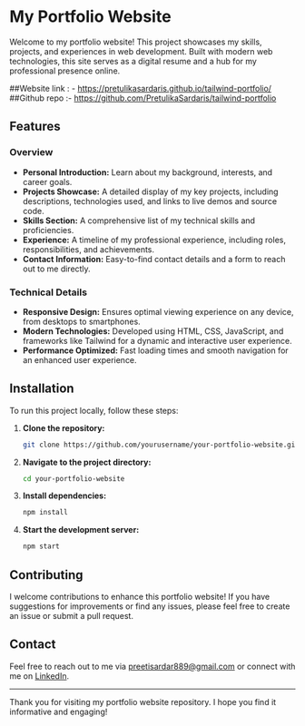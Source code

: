 # My Portfolio Website

Welcome to my portfolio website! This project showcases my skills, projects, and experiences in web development. Built with modern web technologies, this site serves as a digital resume and a hub for my professional presence online.

##Website link : - https://pretulikasardaris.github.io/tailwind-portfolio/
##Github repo :- https://github.com/PretulikaSardaris/tailwind-portfolio

## Features

### Overview
- **Personal Introduction:** Learn about my background, interests, and career goals.
- **Projects Showcase:** A detailed display of my key projects, including descriptions, technologies used, and links to live demos and source code.
- **Skills Section:** A comprehensive list of my technical skills and proficiencies.
- **Experience:** A timeline of my professional experience, including roles, responsibilities, and achievements.
- **Contact Information:** Easy-to-find contact details and a form to reach out to me directly.

### Technical Details
- **Responsive Design:** Ensures optimal viewing experience on any device, from desktops to smartphones.
- **Modern Technologies:** Developed using HTML, CSS, JavaScript, and frameworks like Tailwind for a dynamic and interactive user experience.
- **Performance Optimized:** Fast loading times and smooth navigation for an enhanced user experience.

## Installation

To run this project locally, follow these steps:

1. **Clone the repository:**
   ```bash
   git clone https://github.com/yourusername/your-portfolio-website.git
   ```
2. **Navigate to the project directory:**
   ```bash
   cd your-portfolio-website
   ```
3. **Install dependencies:**
   ```bash
   npm install
   ```
4. **Start the development server:**
   ```bash
   npm start
   ```

## Contributing

I welcome contributions to enhance this portfolio website! If you have suggestions for improvements or find any issues, please feel free to create an issue or submit a pull request.


## Contact

Feel free to reach out to me via [preetisardar889@gmail.com](preetisardar889@gmail.com) or connect with me on [LinkedIn](https://www.linkedin.com/in/preeti-sardar-b67b81252/).

---

Thank you for visiting my portfolio website repository. I hope you find it informative and engaging!
